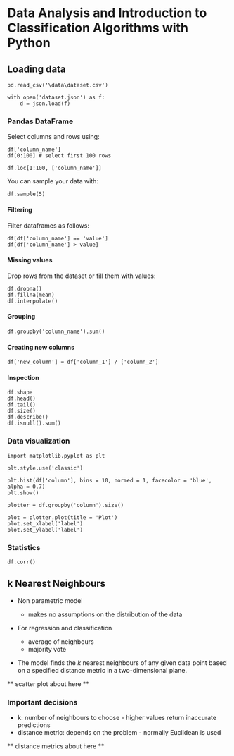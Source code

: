# Data Analysis and Introduction to Classification Algorithms with Python

## Loading data

    pd.read_csv('\data\dataset.csv')

    with open('dataset.json') as f:
        d = json.load(f)

### Pandas DataFrame

Select columns and rows using:

    df['column_name']
    df[0:100] # select first 100 rows

    df.loc[1:100, ['column_name']]

You can sample your data with:

    df.sample(5)

#### Filtering

Filter dataframes as follows:

    df[df['column_name'] == 'value']
    df[df['column_name'] > value]

#### Missing values

Drop rows from the dataset or fill them with values:

    df.dropna()
    df.fillna(mean)
    df.interpolate()

#### Grouping

    df.groupby('column_name').sum()

#### Creating new columns

    df['new_column'] = df['column_1'] / ['column_2']

#### Inspection

    df.shape
    df.head()
    df.tail()
    df.size()
    df.describe()
    df.isnull().sum()

### Data visualization

    import matplotlib.pyplot as plt

    plt.style.use('classic')

    plt.hist(df['column'], bins = 10, normed = 1, facecolor = 'blue', alpha = 0.7)
    plt.show()

    plotter = df.groupby('column').size()

    plot = plotter.plot(title = 'Plot')
    plot.set_xlabel('label')
    plot.set_ylabel('label')

### Statistics

    df.corr()

## k Nearest Neighbours

* Non parametric model
  * makes no assumptions on the distribution of the data
* For regression and classification
  * average of neighbours
  * majority vote

* The model finds the *k* nearest neighbours of any given data point based on a specified distance metric in a two-dimensional plane.

** scatter plot about here **

### Important decisions

* k: number of neighbours to choose - higher values return inaccurate predictions
* distance metric: depends on the problem - normally Euclidean is used

** distance metrics about here **

